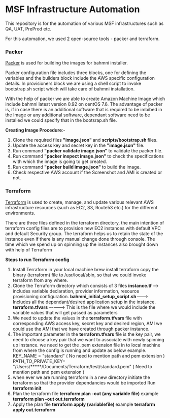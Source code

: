 # MSF Infrastructure Automation
This repository is for the automation of various MSF infrastructures such as QA, UAT, PreProd etc.

For this automation, we used 2 open-source tools - packer and terraform.

### Packer
[Packer](https://packer.io/) is used for building the images for bahmni installer.

Packer configuration file includes three blocks, one for defining the variables and the builders block include the AWS specific configuration details. In provisioners block we are using a shell script to invoke bootstrap.sh script which will take care of bahmni installation.

With the help of packer we are able to create Amazon Machine Image which include bahmni latest version 0.92 on centOS 7.6.
The advantage of packer is, if in case there is an additional software that is required to be imbibed in the Image or any additional software, dependant software need to be installed we could specify that in the bootsrap.sh file.

<b>Creating Image Procedure</b>:-

1. Clone the required files <b>"image.json" </b> and <b> scripts/bootstrap.sh </b> files.
2. Update the access key and secret key in the <b>"image.json" </b> file.
4. Run command <b> "packer validate image.json" </b> to validate the packer file.
5. Run command <b> "packer inspect image.json" </b> to check the specifications with which the image is going to get created.
6. Run command <b> "packer build image.json" </b> to build the image.
7. Check respective AWS account if the Screenshot and AMI is created or not.

### Terraform
[Terraform](https://www.terraform.io/) is used to create, manage, and update various relevant AWS infrastructure resources (such as EC2, S3, Route53 etc.) for the different environments.

There are three files defined in the terraform directory, the main intention of terraform config files are to provision new EC2 instances with default VPC and default Security group. The terraform helps us to retain the state of the instance even if there is any manual change done through console. The time which we spend up on spinning up the instances also brought down with help of </b> Terraform </b>

<b> Steps to run Terraform config </b>

1. Install Terraform in your local machine 
brew install terraform
copy the binary (terraform) file to /usr/local/sbin, so that we could invoke terraform from any where.
2. Clone the Terraform directory which consists of 3 files
 <b>instance.tf </b>       --> includes variable declaration, provider information, resource provisioning configuration.
 <b>bahmni_initial_setup_script.sh</b>---> Includes all the dependant/desired application setup in the instance.
 <b>terraform.tfvars</b> -----> This is the file where we would include the variable values that will get passed as parameters 
3. We need to update the values in the <b> terraform.tfvars </b> file with corresponding AWS access key, secret key and desired region, AMI we could use the AMI that we have created through packer instance.
4. The important parameter in the <b>terraform.tfvars</b> file is the key pair, we need to choose a key pair that we want to associate with newly spinning up instance. we need to get the .pem extension file in to local machine from where the config is running and update as below example.
KEY_NAME = "standard" ( No need to mention path and pem extension )
PATH_TO_PRIVATE_KEY= "/Users/*****/Documents/Terraform/test/standard.pem" ( Need to mention path and pem extension )
5. when ever we are running terraform in a new directory
initiate the terraform so that the provider dependancies would be imported
Run
        <b> terraform init </b>
6. Plan the terraform file
         <b> terraform plan -out (any variable file) </b>
example       <b>   terraform plan -out out.terraform </b>
7. Apply the plan file
          <b> terraform apply (variablefile) </b>
example         <b> terraform apply out.terraform </b>         

